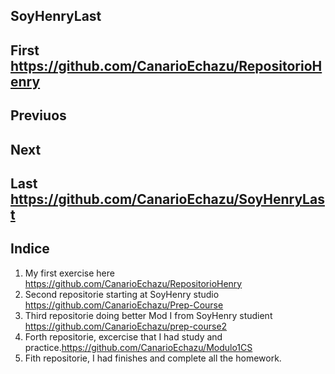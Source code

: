 ## SoyHenryLast

## First https://github.com/CanarioEchazu/RepositorioHenry
## Previuos
## Next
## Last  https://github.com/CanarioEchazu/SoyHenryLast

## Indice
1) My first exercise here https://github.com/CanarioEchazu/RepositorioHenry
2) Second repositorie starting at SoyHenry studio https://github.com/CanarioEchazu/Prep-Course
3) Third repositorie doing better Mod I from SoyHenry studient https://github.com/CanarioEchazu/prep-course2
4) Forth repositorie, excercise that I had study and practice.https://github.com/CanarioEchazu/Modulo1CS
5) Fith repositorie, I had finishes and complete all the homework.
